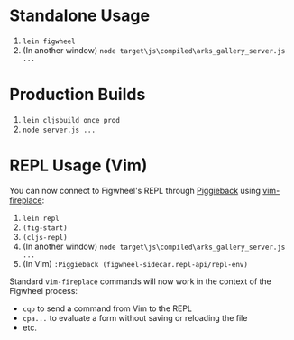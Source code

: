 # Standalone Usage

1. `lein figwheel`
2. (In another window) `node target\js\compiled\arks_gallery_server.js ...`


# Production Builds

1. `lein cljsbuild once prod`
2. `node server.js ...`


# REPL Usage (Vim)

You can now connect to Figwheel's REPL through
[Piggieback](https://github.com/cemerick/piggieback) using
[vim-fireplace](https://github.com/tpope/vim-fireplace):

1. `lein repl`
2. `(fig-start)`
3. `(cljs-repl)`
4. (In another window) `node target\js\compiled\arks_gallery_server.js ...`
5. (In Vim) `:Piggieback (figwheel-sidecar.repl-api/repl-env)`

Standard `vim-fireplace` commands will now work in the context of the
Figwheel process:

- `cqp` to send a command from Vim to the REPL
- `cpa...` to evaluate a form without saving or reloading the file
- etc.
